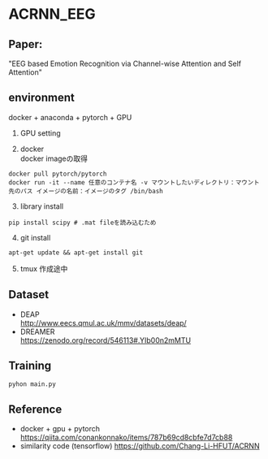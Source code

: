 # ACRNN_EEG
## Paper:
"EEG based Emotion Recognition via Channel-wise Attention and Self Attention"

## environment
docker + anaconda + pytorch + GPU
1. GPU setting

2. docker <br>
docker imageの取得
```
docker pull pytorch/pytorch
docker run -it --name 任意のコンテナ名 -v マウントしたいディレクトリ：マウント先のパス イメージの名前：イメージのタグ /bin/bash
```
3. library install
```
pip install scipy # .mat fileを読み込むため
```
4. git install
```
apt-get update && apt-get install git
```
5. tmux
 作成途中

## Dataset
- DEAP <br>
http://www.eecs.qmul.ac.uk/mmv/datasets/deap/
- DREAMER <br>
https://zenodo.org/record/546113#.YIb00n2mMTU

## Training
```
pyhon main.py
```


## Reference
- docker + gpu + pytorch <br>
https://qiita.com/conankonnako/items/787b69cd8cbfe7d7cb88
- similarity code (tensorflow)
https://github.com/Chang-Li-HFUT/ACRNN
